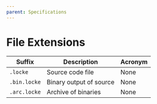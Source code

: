 ```yaml
---
parent: Specifications
---
```


# File Extensions

| Suffix       | Description             | Acronym |
| ------------ | ----------------------- | ------- |
| `.locke`     | Source code file        | None    |
| `.bin.locke` | Binary output of source | None    |
| `.arc.locke` | Archive of binaries     | None    |
